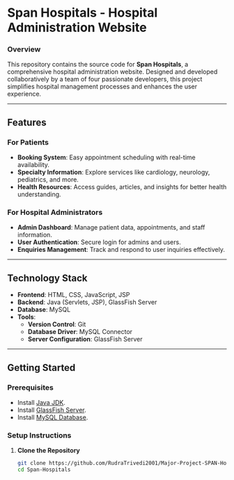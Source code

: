 # **Span Hospitals - Hospital Administration Website**

### **Overview**  
This repository contains the source code for **Span Hospitals**, a comprehensive hospital administration website. Designed and developed collaboratively by a team of four passionate developers, this project simplifies hospital management processes and enhances the user experience.  

---

## **Features**  
### **For Patients**  
- **Booking System**: Easy appointment scheduling with real-time availability.  
- **Specialty Information**: Explore services like cardiology, neurology, pediatrics, and more.  
- **Health Resources**: Access guides, articles, and insights for better health understanding.  

### **For Hospital Administrators**  
- **Admin Dashboard**: Manage patient data, appointments, and staff information.  
- **User Authentication**: Secure login for admins and users.  
- **Enquiries Management**: Track and respond to user inquiries effectively.  

---

## **Technology Stack**  
- **Frontend**: HTML, CSS, JavaScript, JSP  
- **Backend**: Java (Servlets, JSP), GlassFish Server  
- **Database**: MySQL  
- **Tools**:  
  - **Version Control**: Git  
  - **Database Driver**: MySQL Connector  
  - **Server Configuration**: GlassFish Server  

---

## **Getting Started**  

### **Prerequisites**  
- Install [Java JDK](https://www.oracle.com/java/technologies/javase-downloads.html).  
- Install [GlassFish Server](https://glassfish.java.net/).  
- Install [MySQL Database](https://dev.mysql.com/downloads/installer/).  

### **Setup Instructions**  
1. **Clone the Repository**  
   ```bash
   git clone https://github.com/RudraTrivedi2001/Major-Project-SPAN-Hospitals.git
   cd Span-Hospitals
